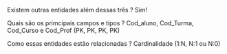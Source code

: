 
Existem outras entidades além dessas três ?
Sim!

Quais são os primcipais campos e tipos  ?
Cod_aluno, Cod_Turma, Cod_Curso e Cod_Prof (PK, PK, PK, PK)

Como essas entidades estão relacionadas ?
Cardinalidade (1:N, N:1 ou N:0)

